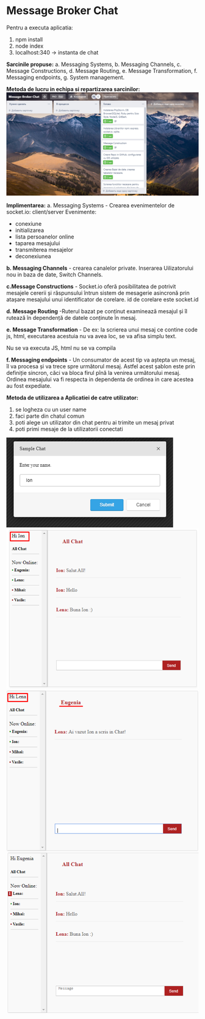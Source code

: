 # Message Broker Chat

Pentru a executa aplicatia: 
1. npm install
2. node index
3. localhost:340  -> instanta de chat



<b>Sarcinile propuse:</b>
a. Messaging Systems,
b. Messaging Channels,
c. Message Constructions,
d. Message Routing,
e. Message Transformation,
f. Messaging endpoints,
g. System management.

<b>Metoda de lucru in echipa si repartizarea sarcinilor:</b>
 <img src="screen/modul de lucru.png"/>

<b>Implimentarea:</b>
a. Messaging Systems -  Crearea evenimentelor de socket.io: client/server
 Evenimente:
 - conexiune
 - initializarea
 - lista persoanelor online
 - taparea mesajului
 - transmiterea mesajelor
 - deconexiunea
 
<b>b. Messaging Channels</b> - crearea canalelor private.
Inserarea Uilizatorului nou in baza de date, Switch Channels.

<b>c.Message Constructions</b> - Socket.io oferă posibilitatea de potrivit mesajele cererii și răspunsului într­un sistem de mesagerie asincronă prin atașare mesajului unui identificator de corelare.
id de corelare este socket.id

<b>d. Message Routing</b> -Ruterul bazat pe conținut examinează mesajul și îl rutează în dependență de datele conținute în mesaj. 

<b>e. Message Transformation</b> - De ex: la scrierea unui mesaj ce contine code js, html, executarea acestuia nu va avea loc, se va afisa simplu text.

Nu se va executa JS, html nu se va compila

<b>f. Messaging endpoints</b> - Un consumator de acest tip va aștepta un mesaj, îl va procesa și va trece spre următorul mesaj.
Astfel acest șablon este prin definiție sincron, căci va bloca firul pînă la venirea următorului mesaj.
Ordinea mesajului va fi respecta in dependenta de ordinea in care acestea au fost expediate. 


<b>Metoda de utilizarea a Aplicatiei de catre utilizator:</b>
1. se logheza cu un user name
2. faci parte din chatul comun
3. poti alege un utilizator din chat pentru ai trimite un mesaj privat
4. poti primi mesaje de la utilizatorii conectati


<img src="screen/submit-chat.png"/>
<img src="screen/Chat-comun.png"/>
<img src="screen/canal-privat.png"/>
<img src="screen/notification.png"/>



